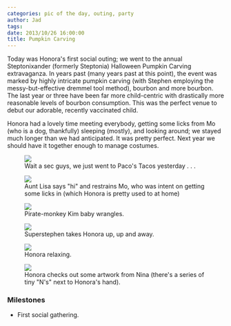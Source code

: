 ```yaml
---
categories: pic of the day, outing, party
author: Jad
tags: 
date: 2013/10/26 16:00:00
title: Pumpkin Carving
---
```

Today was Honora's first social outing; we went to the annual Steptonixander (formerly Steptonia) Halloween Pumpkin Carving extravaganza.  In years past (many years past at this point), the event was marked by highly intricate pumpkin carving (with Stephen employing the messy-but-effective dremmel tool method), bourbon and more bourbon.  The last year or three have been far more child-centric with drastically more reasonable levels of bourbon consumption.  This was the perfect venue to debut our adorable, recently vaccinated child.  

Honora had a lovely time meeting everybody, getting some licks from Mo (who is a dog, thankfully) sleeping (mostly), and looking around; we stayed much longer than we had anticipated.  It was pretty perfect.  Next year we should have it together enough to manage costumes.

<figure>
<img src="/img/2013/10/26/img_4859_medium.jpg" />
<figcaption>Wait a sec guys, we just went to Paco's Tacos yesterday . . .</figcaption>
</figure>

<figure>
<img src="/img/2013/10/26/img_4866_medium.jpg" />
<figcaption>Aunt Lisa says "hi" and restrains Mo, who was intent on getting some licks in (which Honora is pretty used to at home)</figcaption>
</figure>


<figure>
<img src="/img/2013/10/26/img_4872_medium.jpg" />
<figcaption>Pirate-monkey Kim baby wrangles.</figcaption>
</figure>


<figure>
<img src="/img/2013/10/26/img_4877_medium.jpg" />
<figcaption>Superstephen takes Honora up, up and away.</figcaption>
</figure>


<figure>
<img src="/img/2013/10/26/img_4889_medium.jpg" />
<figcaption>Honora relaxing.</figcaption>
</figure>

<figure>
<img src="/img/2013/10/26/img_4886_medium.jpg" />
<figcaption>Honora checks out some artwork from Nina (there's a series of tiny "N's" next to Honora's hand).</figcaption>
</figure>

### Milestones
* First social gathering.